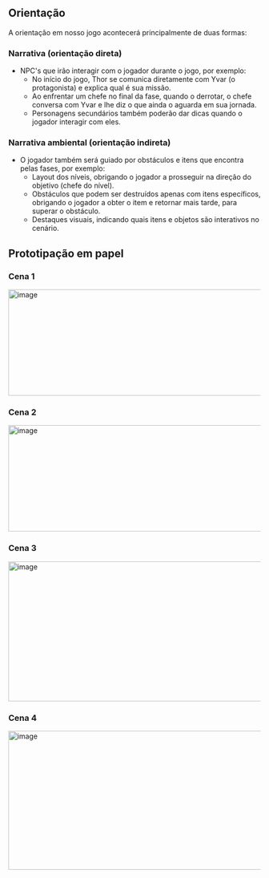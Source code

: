 ## Orientação
A orientação em nosso jogo acontecerá principalmente de duas formas:

### Narrativa (orientação direta)
 - NPC's que irão interagir com o jogador durante o jogo, por exemplo: <br>
     - No início do jogo, Thor se comunica diretamente com Yvar (o protagonista) e explica qual é sua missão.<br>
     - Ao enfrentar um chefe no final da fase, quando o derrotar, o chefe conversa com Yvar e lhe diz o que ainda o aguarda em sua jornada.<br>
     - Personagens secundários também poderão dar dicas quando o jogador interagir com eles.<br>

### Narrativa ambiental (orientação indireta)
  - O jogador também será guiado por obstáculos e itens que encontra pelas fases, por exemplo: <br>
    - Layout dos níveis, obrigando o jogador a prosseguir na direção do objetivo (chefe do nível). <br>
    - Obstáculos que podem ser destruídos apenas com itens específicos, obrigando o jogador a obter o item e retornar mais tarde, para superar o obstáculo.<br>
    - Destaques visuais, indicando quais itens e objetos são interativos no cenário.<br>

## Prototipação em papel
### Cena 1
<img width="612" height="212" alt="image" src="https://github.com/user-attachments/assets/7eca0547-57ae-489f-ac0d-44e2fe8d1121" />

### Cena 2
<img width="614" height="212" alt="image" src="https://github.com/user-attachments/assets/4e80d08e-02e4-458c-88d6-cabeb808e648" />

### Cena 3
<img width="515" height="279" alt="image" src="https://github.com/user-attachments/assets/1b3edc58-bcaa-445d-9b20-7240bd37f455" />

### Cena 4
<img width="613" height="277" alt="image" src="https://github.com/user-attachments/assets/746be56f-9f86-432b-a396-0706d283f2f6" />

